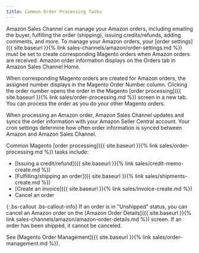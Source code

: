 ```yaml
---
title: Common Order Processing Tasks
---
```


Amazon Sales Channel can manage your Amazon orders, including emailing the buyer, fulfilling the order (shipping), issuing credits/refunds, adding comments, and more. To manage your Amazon orders, your [order settings]({{ site.baseurl }}{% link sales-channels/amazon/order-settings.md %}) must be set to create corresponding Magento orders when Amazon orders are received. Amazon order information displays on the Orders tab in Amazon Sales Channel Home.

When corresponding Magento orders are created for Amazon orders, the assigned number displays in the Magento Order Number column. Clicking the order number opens the order in the Magento [order processing]({{ site.baseurl }}{% link sales/order-processing.md %}) screen in a new tab. You can process the order as you do your other Magento orders.

When processing an Amazon order, Amazon Sales Channel updates and syncs the order information with your Amazon Seller Central account. Your cron settings determine how often order information is synced between Amazon and Amazon Sales Channel.

Common Magento [order processing]({{ site.baseurl }}{% link sales/order-processing.md %}) tasks include:

- [Issuing a credit/refund]({{ site.baseurl }}{% link sales/credit-memo-create.md %})
- [Fulfilling/shipping an order]({{ site.baseurl }}{% link sales/shipments-create.md %})
- [Create an invoice]({{ site.baseurl }}{% link sales/invoice-create.md %})
- Cancel an order

{:.bs-callout .bs-callout-info}
If an order is in "Unshipped" status, you can cancel an Amazon order on the [Amazon Order Details]({{ site.baseurl }}{% link sales-channels/amazon/amazon-order-details.md %}) screen. If an order has been shipped, it cannot be canceled.

See [Magento Order Management]({{ site.baseurl }}{% link sales/order-management.md %}).
